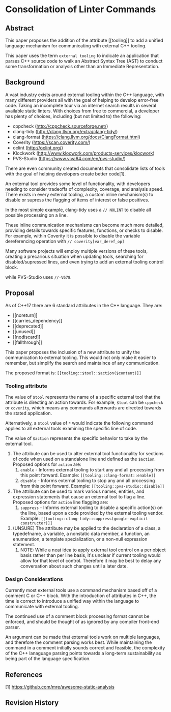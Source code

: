 # Consolidation of Linter Commands

## Abstract 

This paper proposes the addition of the attribute [[tooling]] to add a unified language mechanism for communicating with external C++ tooling.

This paper uses the term `external tooling` to indicate an application that
parses C++ source code to walk an Abstract Syntax Tree (AST) to conduct some
transformation or analysis other than an Immediate Representation.

## Background

A vast industry exists around external tooling within the C++ language, with
many different providers all with the goal of helping to develop error-free
code.  Taking an incomplete tour via an internet search results
in several available static linters.  With choices from free to commercial,
a developer has plenty of choices, including (but not limited to) the following:

- cppcheck (http://cppcheck.sourceforge.net/)
- clang-tidy (http://clang.llvm.org/extra/clang-tidy/)
- clang-format (https://clang.llvm.org/docs/ClangFormat.html)
- Coverity (https://scan.coverity.com/)
- oclint (http://oclint.org/)
- Klockwork (http://www.klocwork.com/products-services/klocwork)
- PVS-Studio (https://www.viva64.com/en/pvs-studio/)

There are even community created documents that consolidate lists of tools with
the goal of helping developers create better code[1].

An external tool provides some level of functionality, with developers needing to
consider tradeoffs of complexity, coverage, and analysis speed.  There exists in
every external tooling, a custom inline mechanism(s) to disable or supress the
flagging of items of interest or false positives. 

In the most simple example, clang-tidy uses a `// NOLINT` to disable all 
possible processing on a line.

These inline communication mechanisms can become much more detailed, providing
details towards specific features, functions, or checks to disable. For example,
within Coverity it is possible to disable the variable dereferencing
operation with `// coverity[var_deref_op]`

Many software projects will employ multiple versions of these tools, creating a
precarious situation when updating tools, searching for disabled/supressed lines,
and even trying to add an external tooling control block.

 while PVS-Studio uses `//-V678`.

## Proposal

As of C++17 there are 6 standard attributes in the C++ language.  They are:
  - [[noreturn]]
  - [[carries_dependency]]
  - [[deprecated]]
  - [[unused]]
  - [[nodiscard]]
  - [[fallthrough]]

This paper proposes the inclusion of a new attribute to unify the communication
to external tooling.  This would not only make it easier to remember, but
simplify the search and maintaince of any communication.

The proposed format is:
    ```
    [[tooling::$tool::$action($content)]]
    ```


### Tooling attribute

The value of `$tool` represents the name of a specific external tool that the
attribute is directing an action towards.  For example, `$tool` can be
`cppcheck` or `coverity`, which means any commands afterwards are directed
towards the stated application.

Alternatively, a `$tool` value of `*` would indicate the following command
applies to all external tools examining the specific line of code.

The value of `$action` represents the specific behavior to take by the
external tool.

1. The attribute can be used to alter external tool functionality for
    sections of code when used on a standalone line and defined as the
     `$action`.  Proposed options for `action` are:
    1. `enable` - Informs external tooling to start any and all processing from
       this point forward.  Example: `[[tooling::clang-format::enable]]`
    1. `disable` - Informs external tooling to stop any and all processing from
       this point forward.  Example: `[[tooling::pvs-studio::disable]]`
1. The attribute can be used to mark various names, entities, and
        expression statements that cause an external tool to flag a line.
        Proposed options for `action` line flagging are:
    1. `suppress` - Informs external tooling to disable a specific action(s) on
       the line, based upon a code provided by the external tooling vendor.
       Example: `[[tooling::clang-tidy::suppress(google-explicit-constructor)]]`
1. (UNSURE) The attribute may be applied to the declaration of a class, a
        typedef­name, a variable, a non­static data member, a function, an
        enumeration, a template specialization, or a non­-null expression
        statement.
    1. NOTE: While a neat idea to apply external tool control on a per object
       basis rather than per line basis, it's unclear if current tooling
       would allow for that level of control.  Therefore it may be best to
       delay any conversation about such changes until a later date.


### Design Considerations

Currently most external tools use a command mechanism based off of a comment
C or C++ block.  With the introduction of attributes in C++, the time is
correct to introduce a unified way within the language to communicate with
external tooling.

The continued use of a comment block processing format cannot be enforced,
and should be thought of as ignored by any compiler front-end parser.

An argument can be made that external tools work on multiple languages, and
therefore the comment parsing works best.  While maintaining the command in a
comment initially sounds correct and feasible, the complexity of the C++
lanaguage parsing points towards a long-term sustainability as being part of the
language specification.

## References

[1] https://github.com/mre/awesome-static-analysis

## Revision History 
